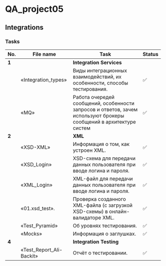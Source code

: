 # QA_project05
Integrations
 ---

<h3>Tasks</h3>

| No. | File name             | Task                                                                        | Status |
| --- | ----------------------| --------------------------------------------------------------------------- | ------ |
| **1** |                       | **Integration Services**                                                        |        |
|     | «Integration_types»   | Виды интеграционных взаимодействий, их особенности, способы тестирования.| ✅     |
|     | «MQ»               | Работа очередей сообщений, особенности запросов и ответов, зачем используют брокеры сообщений в архитектуре систем | ✅     |
| **2** |                     | **XML**                                      |        |
|     | «XSD-XML»                | Информация о том, как устроен XML. | ✅     |
|     | «XSD_Login»                | XSD-схема для передачи данных пользователя при вводе логина и пароля. | ✅     |
|     | «XML_Login»                | XML-файл для передачи данных пользователя при вводе логина и пароля. | ✅     |
|     | «01.xsd_test».                | Проверка созданного XML-файла (с загрузкой XSD-схемы) в онлайн-валидаторе XML. | ✅     | **3** |                     | **Test Pyramid**                                      |        |
|     | «Test_Pyramid»           |  Об уровнях тестирования. | ✅     |
|     | «Mocks»            | Информация о заглушках. | ✅     |
| **4** |                     | **Integration Testing**                                      |        |
|     | «Test_Report_Ali-Backit»          | Отчёт о тестировании. | ✅     |
